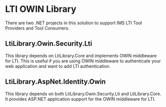 LTI OWIN Library
================
There are two .NET projects in this solution to support IMS LTI Tool Providers and Tool Consumers.

## LtiLibrary.Owin.Security.Lti
This library depends on LtiLibrary.Core and implements OWIN middleware for LTI. This is useful if you are using OWIN middleware to authenticate your web application and want to add LTI authentication.

## LtiLibrary.AspNet.Identity.Owin
This library depends on both LtiLibrary.Owin.Security.Lti and LtiLibrary.Core. It provides ASP.NET application support for the OWIN middleware for LTI.
